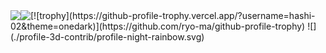 <a href="https://github.com/anuraghazra/github-readme-stats">
  <img align="left" src="https://github-readme-stats.vercel.app/api?username=hashi02&count_private=true&show_icons=true" />
</a>
<a href="https://github.com/anuraghazra/github-readme-stats">
  <img align="left" src="https://github-readme-stats.vercel.app/api/top-langs/?username=hashi-02" />
</a>
[![trophy](https://github-profile-trophy.vercel.app/?username=hashi-02&theme=onedark)](https://github.com/ryo-ma/github-profile-trophy)
![](./profile-3d-contrib/profile-night-rainbow.svg)
